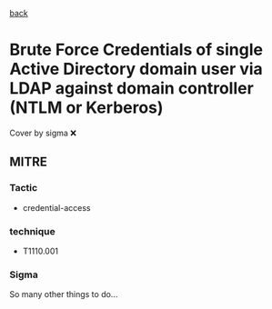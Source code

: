 [back](../index.md)
# Brute Force Credentials of single Active Directory domain user via LDAP against domain controller (NTLM or Kerberos)
Cover by sigma :x: 

## MITRE
### Tactic
  - credential-access

### technique
  - T1110.001

### Sigma

 So many other things to do...